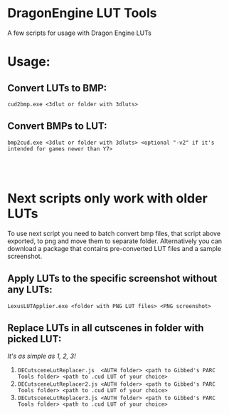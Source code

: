 # DragonEngine LUT Tools
A few scripts for usage with Dragon Engine LUTs

# Usage:

## Convert LUTs to BMP:

`cud2bmp.exe <3dlut or folder with 3dluts>`

## Convert BMPs to LUT:

`bmp2cud.exe <3dlut or folder with 3dluts> <optional "-v2" if it's intended for games newer than Y7>`

<br />
<br />

# Next scripts only work with older LUTs

To use next script you need to batch convert bmp files, that script above exported, to png and move them to separate folder.
Alternatively you can download a package that contains pre-converted LUT files and a sample screenshot.

## Apply LUTs to the specific screenshot without any LUTs:

`LexusLUTApplier.exe <folder with PNG LUT files> <PNG screenshot>`


## Replace LUTs in all cutscenes in folder with picked LUT:
_It's as simple as 1, 2, 3!_

1.  `DECutsceneLutReplacer.js  <AUTH folder> <path to Gibbed's PARC Tools folder> <path to .cud LUT of your choice>`
1.  `DECutsceneLutReplacer2.js <AUTH folder> <path to Gibbed's PARC Tools folder> <path to .cud LUT of your choice>`
1.  `DECutsceneLutReplacer3.js <AUTH folder> <path to Gibbed's PARC Tools folder> <path to .cud LUT of your choice>`
